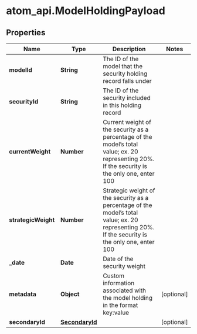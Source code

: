 # atom_api.ModelHoldingPayload

## Properties
Name | Type | Description | Notes
------------ | ------------- | ------------- | -------------
**modelId** | **String** | The ID of the model that the security holding record falls under | 
**securityId** | **String** | The ID of the security included in this holding record | 
**currentWeight** | **Number** | Current weight of the security as a percentage of the model’s total value; ex. 20 representing 20%. If the security is the only one, enter 100 | 
**strategicWeight** | **Number** | Strategic weight of the security as a percentage of the model’s total value; ex. 20 representing 20%. If the security is the only one, enter 100 | 
**_date** | **Date** | Date of the security weight | 
**metadata** | **Object** | Custom information associated with the model holding in the format key:value | [optional] 
**secondaryId** | [**SecondaryId**](SecondaryId.md) |  | [optional] 


